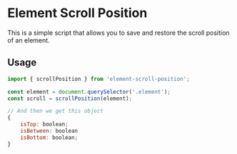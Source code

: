 # Element Scroll Position

This is a simple script that allows you to save and restore the scroll position of an element.

## Usage

```javascript
import { scrollPosition } from 'element-scroll-position';

const element = document.querySelector('.element');
const scroll = scrollPosition(element);

// And then we get this object
{
    isTop: boolean;
    isBetween: boolean
    isBottom: boolean;
}

```